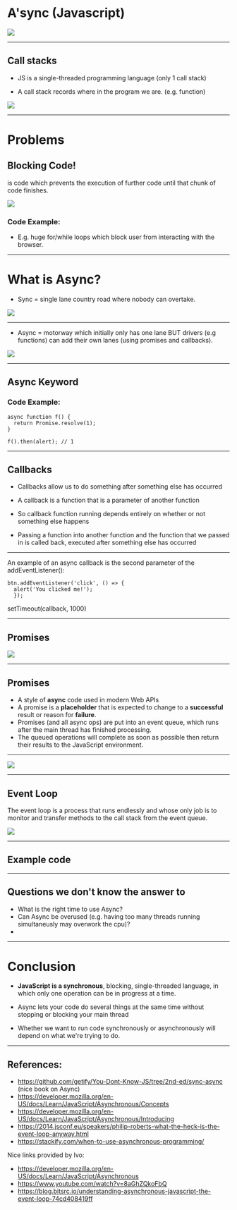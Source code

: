 
# A'sync (Javascript)

![](https://s1.r29static.com/bin/entry/17f/720x864,85/1946653/image.webp)

---

## Call stacks 

- JS is a single-threaded programming language (only 1 call stack)

- A call stack records where in the program we are. (e.g. function)

![](https://image.slidesharecdn.com/sonlejs-event-loop-160805060652/95/javascript-event-loop-13-638.jpg?cb=1470377352)

---

# Problems

## Blocking Code! 

is code which prevents the execution of further code until that chunk of code finishes.

![](https://media.giphy.com/media/3osxYACfOYULLSpNjG/giphy.gif)


### Code Example:
- E.g. huge for/while loops which block user from interacting with the browser.

---
# What is Async? 

- Sync = single lane country road where nobody can overtake.

![](https://media.giphy.com/media/xT5LMuHy92KbOfnd8A/giphy.gif)

---

- Async = motorway which initially only has one lane BUT drivers (e.g functions) can add their own lanes (using promises and callbacks).


![](https://www.phpmind.com/blog/wp-content/uploads/2017/05/synchronous-asynchronous-javascript.png)

---
## Async Keyword

### Code Example:

```javascript=
async function f() {
  return Promise.resolve(1);
}

f().then(alert); // 1
```

---

## Callbacks 
- Callbacks allow us to do something after something else has occurred 

- A callback is a function that is a parameter of another function 

- So callback function running depends entirely on whether or not something else happens 

- Passing a function into another function and the function that we passed in is called back, executed after something else has occurred 

---

An example of an async callback is the second parameter of the addEventListener():

```javascript=
btn.addEventListener('click', () => {
  alert('You clicked me!');
  });
```

setTimeout(callback, 1000) 

---

## Promises

![](https://gifimage.net/wp-content/uploads/2018/04/pinky-promise-gif-5.gif)

---

## Promises

- A style of **async** code used in modern Web APIs
- A promise is a **placeholder** that is expected to change to a **successful** result  or reason for **failure**.
- Promises (and all async ops) are put into an event queue, which runs after the main thread has finished processing. 
- The queued operations will complete as soon as possible then return their results to the JavaScript environment.

---

![](https://i.imgur.com/EwFRh16.jpg)

---

## Event Loop 

The event loop is a process that runs endlessly and whose only job is to monitor and transfer methods to the call stack from the event queue.

![](https://miro.medium.com/max/572/1*1zNMKZB4Tuoy68x9MoCl8A.png)

---

## Example code

---

## Questions we don't know the answer to

- What is the right time to use Async?
- Can Async be overused (e.g. having too many threads running simultaneusly may overwork the cpu)? 
- 

---

# Conclusion
- **JavaScript is a synchronous**, blocking, single-threaded language, in which only one operation can be in progress at a time.

- Async lets your code do several things at the same time without stopping or blocking your main thread

- Whether we want to run code synchronously or asynchronously will depend on what we're trying to do.

___

## References: 
- https://github.com/getify/You-Dont-Know-JS/tree/2nd-ed/sync-async  (nice book on Async)
- https://developer.mozilla.org/en-US/docs/Learn/JavaScript/Asynchronous/Concepts
- https://developer.mozilla.org/en-US/docs/Learn/JavaScript/Asynchronous/Introducing
- https://2014.jsconf.eu/speakers/philip-roberts-what-the-heck-is-the-event-loop-anyway.html
- https://stackify.com/when-to-use-asynchronous-programming/

Nice links provided by Ivo:
- https://developer.mozilla.org/en-US/docs/Learn/JavaScript/Asynchronous
- https://www.youtube.com/watch?v=8aGhZQkoFbQ
- https://blog.bitsrc.io/understanding-asynchronous-javascript-the-event-loop-74cd408419ff
